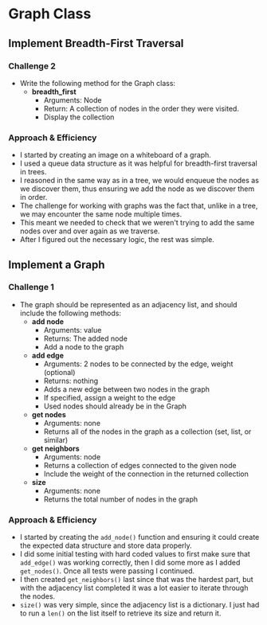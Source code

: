 # Graph Class

## Implement Breadth-First Traversal

### Challenge 2

+ Write the following method for the Graph class:
  + **breadth_first**
    + Arguments: Node
    + Return: A collection of nodes in the order they were visited.
    + Display the collection

### Approach & Efficiency

+ I started by creating an image on a whiteboard of a graph.
+ I used a queue data structure as it was helpful for breadth-first traversal in trees.
+ I reasoned in the same way as in a tree, we would enqueue the nodes as we discover them, thus ensuring we add the node as we discover them in order.
+ The challenge for working with graphs was the fact that, unlike in a tree, we may encounter the same node multiple times.
+ This meant we needed to check that we weren't trying to add the same nodes over and over again as we traverse.
+ After I figured out the necessary logic, the rest was simple.

## Implement a Graph

### Challenge 1

+ The graph should be represented as an adjacency list, and should include the following methods:
  + **add node**
    + Arguments: value
    + Returns: The added node
    + Add a node to the graph
  + **add edge**
    + Arguments: 2 nodes to be connected by the edge, weight (optional)
    + Returns: nothing
    + Adds a new edge between two nodes in the graph
    + If specified, assign a weight to the edge
    + Used nodes should already be in the Graph
  + **get nodes**
    + Arguments: none
    + Returns all of the nodes in the graph as a collection (set, list, or similar)
  + **get neighbors**
    + Arguments: node
    + Returns a collection of edges connected to the given node
    + Include the weight of the connection in the returned collection
  + **size**
    + Arguments: none
    + Returns the total number of nodes in the graph

### Approach & Efficiency

+ I started by creating the `add_node()` function and ensuring it could create the expected data structure and store data properly.
+ I did some initial testing with hard coded values to first make sure that `add_edge()` was working correctly, then I did some more as I added `get_nodes()`. Once all tests were passing I continued.
+ I then created `get_neighbors()` last since that was the hardest part, but with the adjacency list completed it was a lot easier to iterate through the nodes.
+ `size()` was very simple, since the adjacency list is a dictionary. I just had to run a `len()` on the list itself to retrieve its size and return it.
